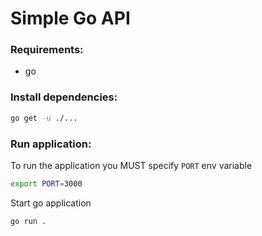 # Simple Go API

### Requirements:
- go

### Install dependencies:
```bash
go get -u ./...
```

### Run application:
To run the application you MUST specify `PORT` env variable
```bash
export PORT=3000
```

Start go application
```bash
go run .
```
